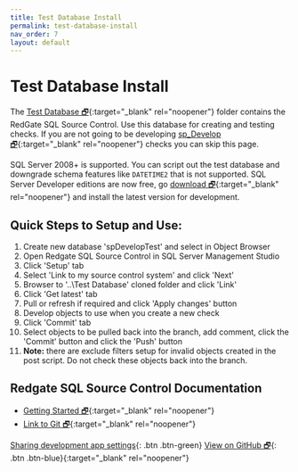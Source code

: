 ```yaml
---
title: Test Database Install
permalink: test-database-install
nav_order: 7
layout: default
---
```


# Test Database Install

The [Test Database 🗗](https://github.com/kevinmartintech/sp_Develop/tree/master/Test%20Database){:target="_blank" rel="noopener"} folder contains the RedGate SQL Source Control. Use this database for creating and testing checks. If you are not going to be developing [sp_Develop 🗗](https://raw.githubusercontent.com/kevinmartintech/sp_develop/master/sp_Develop.sql){:target="_blank" rel="noopener"} checks you can skip this page.

SQL Server 2008+ is supported. You can script out the test database and downgrade schema features like `DATETIME2` that is not supported. SQL Server Developer editions are now free, go [download 🗗](https://www.microsoft.com/en-us/sql-server/sql-server-downloads){:target="_blank" rel="noopener"} and install the latest version for development.

## Quick Steps to Setup and Use:

1. Create new database 'spDevelopTest' and select in Object Browser
2. Open Redgate SQL Source Control in SQL Server Management Studio
3. Click 'Setup' tab
4. Select 'Link to my source control system' and click 'Next'
5. Browser to '..\Test Database' cloned folder and click 'Link'
6. Click 'Get latest' tab
7. Pull or refresh if required and click 'Apply changes' button
8. Develop objects to use when you create a new check
9. Click 'Commit' tab
10. Select objects to be pulled back into the branch, add comment, click the 'Commit' button and click the 'Push' button
11. **Note:** there are exclude filters setup for invalid objects created in the post script. Do not check these objects back into the branch.


## Redgate SQL Source Control Documentation

- [Getting Started 🗗](https://documentation.red-gate.com/soc7/getting-started){:target="_blank" rel="noopener"}
- [Link to Git 🗗](https://documentation.red-gate.com/soc7/linking-to-source-control/link-to-git){:target="_blank" rel="noopener"}

[Sharing development app settings](development-app-settings){: .btn .btn-green}
[View on GitHub 🗗](https://github.com/kevinmartintech/sp_Develop){: .btn .btn-blue}{:target="_blank" rel="noopener"}
